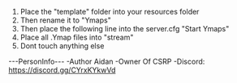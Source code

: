 1. Place the "template" folder into your resources folder
2. Then rename it to "Ymaps"
3. Then place the following line into the server.cfg "Start Ymaps"
4. Place all .Ymap files into "stream" 
5. Dont touch anything else 


---PersonInfo---
-Author Aidan
-Owner Of CSRP
-Discord: https://discord.gg/CYrxKYkwVd
